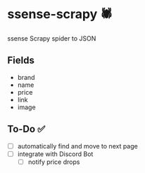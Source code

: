 # ssense-scrapy 🕷️
ssense Scrapy spider to JSON

## Fields 
* brand
* name
* price
* link
* image

## To-Do ✅
- [ ] automatically find and move to next page
- [ ] integrate with Discord Bot
  - [ ] notify price drops
